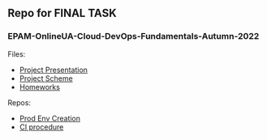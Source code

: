 ## Repo for FINAL TASK 
### EPAM-OnlineUA-Cloud-DevOps-Fundamentals-Autumn-2022

Files:
- [Project Presentation](https://github.com/silver2mike/Epam_Final_Task/blob/main/Epam%20project.pptx)
- [Project Scheme](https://github.com/silver2mike/Epam_Final_Task/blob/main/Schema2.drawio.png)
- [Homeworks](https://github.com/silver2mike/EPAM-OnlineUA-Cloud-DevOps-Fundamentals-Autumn-2022.git)

Repos:
- [Prod Env Creation](https://github.com/silver2mike/ProdEnv.git)
- [CI procedure](https://github.com/silver2mike/EPAM2022.git)
